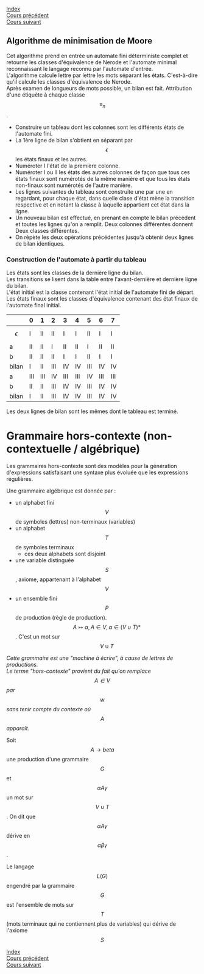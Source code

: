 <script type="text/javascript" src="https://cdnjs.cloudflare.com/ajax/libs/mathjax/2.7.7/latest.js?config=TeX-MML-AM_CHTML"></script>
<script src="https://cdnjs.cloudflare.com/ajax/libs/viz.js/2.1.2/viz.js"></script>
<script src="https://cdnjs.cloudflare.com/ajax/libs/viz.js/2.1.2/full.render.js"></script>
<script>var viz = new Viz();</script>

[Index](./index.md)  
[Cours précédent](./cours_7.md)  
[Cours suivant](./cours_9.md)

## Algorithme de minimisation de Moore

Cet algorithme prend en entrée un automate fini déterministe complet et retourne les classes d'équivalence de Nerode et l'automate minimal reconnaissant le langage reconnu par l'automate d'entrée.  
L'algorithme calcule lettre par lettre les mots séparant les états. C'est-à-dire qu'il calcule les classes d'équivalence de Nerode.  
Après examen de longueurs de mots possible, un bilan est fait. Attribution d'une étiquète à chaque classe $$\equiv_n$$.

- Construire un tableau dont les colonnes sont les différents états de l'automate fini.
- La 1ère ligne de bilan s'obtient en séparant par $$\epsilon$$ les états finaux et les autres.
- Numéroter I l'état de la première colonne.
- Numéroter I ou II les états des autres colonnes de façon que tous ces états finaux sont numérotés de la même manière et que tous les états non-finaux sont numérotés de l'autre manière.
- Les lignes suivantes du tableau sont construite une par une en regardant, pour chaque état, dans quelle clase d'état mène la transition respective et en notant la classe à laquelle  appartient cet état dans la ligne.
- Un nouveau bilan est effectué, en prenant en compte le bilan précédent et toutes les lignes qu'on a remplit. Deux colonnes différentes donnent Deux classes différentes.
- On répète les deux opérations précédentes jusqu'à obtenir deux lignes de bilan identiques.

### Construction de l'automate à partir du tableau

Les états sont les classes de la dernière ligne du bilan.  
Les transitions se lisent dans la table entre l'avant-dernière et dernière ligne du bilan.  
L'état initial est la classe contenant l'état initial de l'automate fini de départ.
Les états finaux sont les classes d'équivalence contenant des état finaux de l'automate final initial.

<div id="graphe"></div>
<script>
viz.renderSVGElement(`
	digraph Graphe {
		i -> 0;
		0 -> 2 [label="a"];
		0 -> 1 [label="b"];
		1:se -> 1:sw [label="b"];
		1 -> 2 [label="a"];
		2:ne -> 2:nw [label="b"];
		2 -> 3 [label="a"];
		3 -> 4 [label="b"];
		3 -> 5 [label="a"];
		4:se -> 4:sw [label="b"];
		4 -> 5 [label="a"];
		5:ne -> 5:nw [label="b"];
		5 -> 6 [label="a"];
		6 -> 5 [label="a"];
		6 -> 7 [label="a"];
		7 -> 5 [label="a"];
		7:se -> 7:sw [label="b"];
		0 -> f;
		3 -> ff;
		4 -> fff;
		6 -> ffff;
		7 -> fffff;

		i [style=invis];
		f [style=invis];
		ff [style=invis];
		fff [style=invis];
		ffff [style=invis];
		fffff [style=invis];
		{ rank=same; i 0 2 3 5 6 ffff }
		{ rank=same; f 1 4 7 fffff }
	}
`).then(elem => document.getElementById("graphe").appendChild(elem)).catch(error=> console.log(error));
</script>


|     |0  |1  |2  |3  |4  |5  |6  |7  |
|:----|:--|:--|:--|:--|:--|:--|:--|:--|
|$$\epsilon$$|I|II|II|I|I |II |I  |I  |
|a    |II |II |I  |II |II |I  |II |II |
|b    |II |II |II |I  |I  |II |I  |I  |
|bilan|I  |II |III|IV |IV |III|IV |IV |
|a    |III|III|IV |III|III|IV |III|III|
|b    |II |II |III|IV |IV |III|IV |IV |
|bilan|I  |II |III|IV |IV |III|IV |IV |

Les deux lignes de bilan sont les mêmes dont le tableau est terminé.

<div id="graphe2"></div>
<script>
viz.renderSVGElement(`
	digraph GrapheMinimal {
		i -> I
		I -> III [label="a"];
		I -> II [label="b"];
		III:ne -> III:nw [label="b"];
		III -> IV [label="a"];
		II:se -> II:sw [label="b"];
		II -> III [label="a"];
		IV -> III [label="a"];
		IV:ne -> IV:nw  [label="b"];
		IV -> f;
		I -> ff;

		i [style=invis];
		f [style=invis];
		ff [style=invis];
		{ rank=same; i I III IV f }
	}
`).then(elem => document.getElementById("graphe2").appendChild(elem)).catch(error=> console.log(error));
</script>

# Grammaire hors-contexte (non-contextuelle / algébrique)

Les grammaires hors-contexte sont des modèles pour la génération d'expressions satisfaisant une syntaxe plus évoluée que les expressions régulières.

Une grammaire algébrique est donnée par :
- un alphabet fini $$V$$ de symboles (lettres) non-terminaux (variables)
- un alphabet $$T$$de symboles terminaux
	- ces deux alphabets sont disjoint
- une variable distinguée $$S$$, axiome, appartenant à l'alphabet $$V$$
- un ensemble fini $$P$$ de production (règle de production). $$A \mapsto \alpha, A\in V, \alpha \in (V\cup T)*$$. C'est un mot sur $$V \cup T$$

*Cette grammaire est une "machine à écrire", à cause de lettres de productions.*  
*Le terme "hors-contexte" provient du fait qu'on remplace $$A \in V$$ par $$w$$ sans tenir compte du contexte où $$A$$ apparaît.*

Soit $$A \to beta$$ une production d'une grammaire $$G$$ et $$\alpha A \gamma$$ un mot sur $$V \cup T$$. On dit que $$\alpha A \gamma$$ dérive en $$\alpha \beta \gamma$$.

Le langage $$L(G)$$ engendré par la grammaire $$G$$ est l'ensemble de mots sur $$T$$ (mots terminaux qui ne contiennent plus de variables) qui dérive de l'axiome $$S$$

[Index](./index.md)  
[Cours précédent](./cours_7.md)  
[Cours suivant](./cours_9.md)
